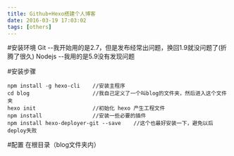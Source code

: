 ```yaml
---
title: Github+Hexo搭建个人博客
date: 2016-03-19 17:03:02
tags: [others]
---
```

#安装环境
Git --我开始用的是2.7，但是发布经常出问题，换回1.9就没问题了(折腾了很久)
Nodejs --我用的是5.9没有发现问题

#安装步骤
```
npm install -g hexo-cli    //安装主程序
cd blog                    //我自己定义了一个叫blog的文件夹，然后进入这个文件夹
hexo init                  //初始化 hexo 产生工程文件
npm install                //安装一些必要的插件
npm install hexo-deployer-git --save    //这个也最好安装一下，避免以后deploy失败
```
#配置
在根目录（blog文件夹内）